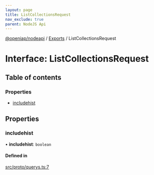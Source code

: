 ```yaml
---
layout: page
title: ListCollectionsRequest
nav_exclude: true
parent: NodeJS Api
---
```

[@openiap/nodeapi](../README.html) / [Exports](../modules.html) / ListCollectionsRequest

# Interface: ListCollectionsRequest

## Table of contents

### Properties

- [includehist](ListCollectionsRequest.html#includehist)

## Properties

### includehist

• **includehist**: `boolean`

#### Defined in

[src/proto/querys.ts:7](https://github.com/openiap/nodeapi/blob/a6b5438/src/proto/querys.ts#L7)
